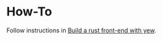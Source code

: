 # How-To

Follow instructions in [Build a rust front-end with yew](https://dev.to/deciduously/lets-build-a-rust-frontend-with-yew---part-1-3k2o).


